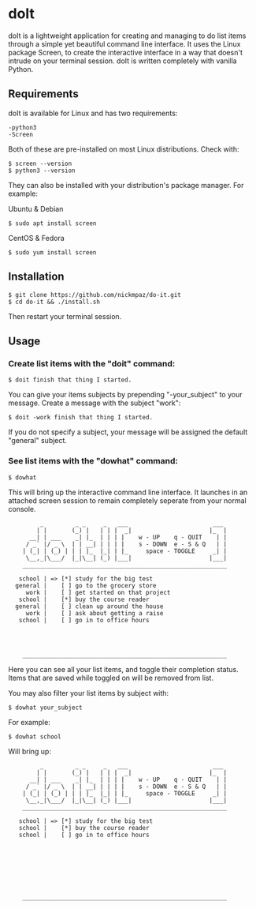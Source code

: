 # doIt

doIt is a lightweight application for creating and managing to do list 
items through a simple yet beautiful command line interface. It uses the Linux
package Screen, to create the interactive interface in a way that doesn't 
intrude on your terminal session. doIt is written completely with 
vanilla Python.

## Requirements

doIt is available for Linux and has two requirements:

    -python3
    -Screen

Both of these are pre-installed on most Linux distributions. Check with:

    $ screen --version
    $ python3 --version

They can also be installed with your distribution's package manager. 
For example:

Ubuntu & Debian

    $ sudo apt install screen

CentOS & Fedora

    $ sudo yum install screen

## Installation

    $ git clone https://github.com/nickmpaz/do-it.git
    $ cd do-it && ./install.sh

Then restart your terminal session.

## Usage

### Create list items with the "doit" command:

    $ doit finish that thing I started.

You can give your items subjects by prepending "-your_subject" to
your message. Create a message with the subject "work":

    $ doit -work finish that thing I started.

If you do not specify a subject, your message will be assigned the
default "general" subject.

### See list items with the "dowhat" command:

    $ dowhat

This will bring up the interactive command line interface. It launches
in an attached screen session to remain completely seperate from your
normal console. 

             _         _ _     _   ___                        ___ 
            | |       (_) |   | | |  _|                      |_  |
          __| | ___    _| |_  | | | |    w - UP    q - QUIT    | |
         / _` |/ _ \  | | __| | | | |    s - DOWN  e - S & Q   | |
        | (_| | (_) | | | |_  |_| | |_     space - TOGGLE     _| |
         \__,_|\___/  |_|\__| (_) |___|                      |___|
        __________________________________________________________                                 
    
       school | => [*] study for the big test
      general |    [ ] go to the grocery store
         work |    [ ] get started on that project
       school |    [*] buy the course reader
      general |    [ ] clean up around the house
         work |    [ ] ask about getting a raise
       school |    [ ] go in to office hours




        __________________________________________________________

Here you can see all your list items, and toggle their completion 
status. Items that are saved while toggled on will be removed from 
list.

You may also filter your list items by subject with:

    $ dowhat your_subject

For example:

    $ dowhat school

Will bring up:

             _         _ _     _   ___                        ___ 
            | |       (_) |   | | |  _|                      |_  |
          __| | ___    _| |_  | | | |    w - UP    q - QUIT    | |
         / _` |/ _ \  | | __| | | | |    s - DOWN  e - S & Q   | |
        | (_| | (_) | | | |_  |_| | |_     space - TOGGLE     _| |
         \__,_|\___/  |_|\__| (_) |___|                      |___|
        __________________________________________________________                             
    
       school | => [*] study for the big test
       school |    [*] buy the course reader
       school |    [ ] go in to office hours








        __________________________________________________________


